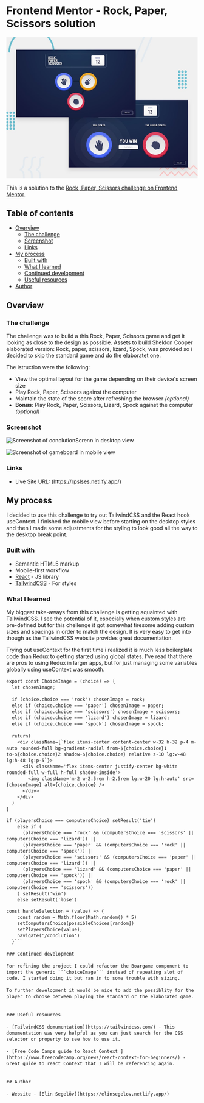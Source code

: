 # Frontend Mentor - Rock, Paper, Scissors solution

![Design preview for the Rock, Paper, Scissors coding challenge](./design/desktop-preview.jpg)

This is a solution to the [Rock, Paper, Scissors challenge on Frontend Mentor](https://www.frontendmentor.io/challenges/rock-paper-scissors-game-pTgwgvgH). 

## Table of contents

- [Overview](#overview)
  - [The challenge](#the-challenge)
  - [Screenshot](#screenshot)
  - [Links](#links)
- [My process](#my-process)
  - [Built with](#built-with)
  - [What I learned](#what-i-learned)
  - [Continued development](#continued-development)
  - [Useful resources](#useful-resources)
- [Author](#author)


## Overview

### The challenge

The challenge was to build a this Rock, Paper, Scissors game and get it looking as close to the design as possible. Assets to build Sheldon Cooper elaborated version: Rock, paper, scissors, lizard, Spock, was provided so i decided to skip the standard game and do the elaboratet one.

The istruction were the following:

- View the optimal layout for the game depending on their device's screen size
- Play Rock, Paper, Scissors against the computer
- Maintain the state of the score after refreshing the browser _(optional)_
- **Bonus**: Play Rock, Paper, Scissors, Lizard, Spock against the computer _(optional)_

### Screenshot

![Screenshot of conclutionScrenn in desktop view](./design/sceenshot-desktop.png)

![Screenshot of gameboard in mobile view](./design/sceenshot-mobile.png)


### Links

- Live Site URL: (https://rpslses.netlify.app/)

## My process
I decided to use this challenge to try out TailwindCSS and the React hook useContext. I finished the mobile view before starting on the desktop styles and then I made some adjustments for the styling to look good all the way to the desktop break point.

### Built with

- Semantic HTML5 markup
- Mobile-first workflow
- [React](https://reactjs.org/) - JS library
- [TailwindCSS](https://tailwindcss.com/) - For styles

### What I learned

My biggest take-aways from this challenge is getting aquainted with TailwindCSS. I see the potential of it, especially when custom styles are pre-defined but for this chellenge it got somewhat tiresome adding custom sizes and spacings in order to match the design. It is very easy to get into though as the TailwindCSS website provides great documentation.

Trying out useContext for the first time i realized it is much less boilerplate code than Redux to getting started using global states. I've read that there are pros to using Redux in larger apps, but for just managing some variables globally using useContext was smooth.


```Component for the different choices
export const ChoiceImage = (choice) => {
  let chosenImage;

  if (choice.choice === 'rock') chosenImage = rock;
  else if (choice.choice === 'paper') chosenImage = paper;
  else if (choice.choice === 'scissors') chosenImage = scissors;
  else if (choice.choice === 'lizard') chosenImage = lizard;
  else if (choice.choice === 'spock') chosenImage = spock;

  return(
    <div className={`flex items-center content-center w-32 h-32 p-4 m-auto rounded-full bg-gradient-radial from-${choice.choice}1 to-${choice.choice}2 shadow-${choice.choice} relative z-10 lg:w-48 lg:h-48 lg:p-5`}>
      <div className='flex items-center justify-center bg-white rounded-full w-full h-full shadow-inside'>
        <img className='m-2 w-2.5rem h-2.5rem lg:w-20 lg:h-auto' src={chosenImage} alt={choice.choice} />
      </div>
    </div>
  )
}
```
```Logic to determine the winner
if (playersChoice === computersChoice) setResult('tie')
    else if (
      (playersChoice === 'rock' && (computersChoice === 'scissors' || computersChoice === 'lizard')) ||
      (playersChoice === 'paper' && (computersChoice === 'rock' || computersChoice === 'spock')) ||
      (playersChoice === 'scissors' && (computersChoice === 'paper' || computersChoice === 'lizard')) ||
      (playersChoice === 'lizard' && (computersChoice === 'paper' || computersChoice === 'spock')) ||
      (playersChoice === 'spock' && (computersChoice === 'rock' || computersChoice === 'scissors'))
    ) setResult('win')
    else setResult('lose')
```
```
const handleSelection = (value) => {
    const random = Math.floor(Math.random() * 5)
    setComputersChoice(possibleChoices[random])
    setPlayersChoice(value);
    navigate('/conclution')
  }```

### Continued development

For refining the project I could refactor the Boargame component to import the generic ```choiceImage``` instead of repeating alot of code. I started doing it but ran in to some trouble with sizing.

To further development it would be nice to add the possiblity for the player to choose between playing the standard or the elaborated game.


### Useful resources

- [TailwindCSS domumentation](https://tailwindcss.com/) - This domumentation was very helpful as you can just search for the CSS selector or property to see how to use it.

- [Free Code Camps guide to React Context ](https://www.freecodecamp.org/news/react-context-for-beginners/) - Great guide to react Context that I will be referencing again. 


## Author

- Website - [Elin Segelöv](https://elinsegelov.netlify.app/)

